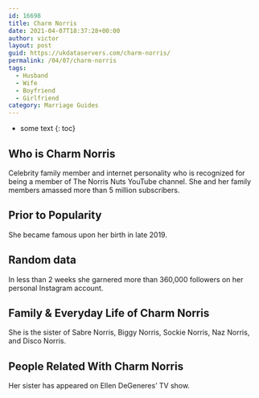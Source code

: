 ```yaml
---
id: 16698
title: Charm Norris
date: 2021-04-07T18:37:28+00:00
author: victor
layout: post
guid: https://ukdataservers.com/charm-norris/
permalink: /04/07/charm-norris
tags:
  - Husband
  - Wife
  - Boyfriend
  - Girlfriend
category: Marriage Guides
---
```


* some text
{: toc}


## Who is Charm Norris



Celebrity family member and internet personality who is recognized for being a member of The Norris Nuts YouTube channel. She and her family members amassed more than 5 million subscribers.

                
                
                
## Prior to Popularity



She became famous upon her birth in late 2019.

                
                
                
## Random data



In less than 2 weeks she garnered more than 360,000 followers on her personal Instagram account. 

                
                
                
## Family & Everyday Life of Charm Norris



She is the sister of Sabre Norris, Biggy Norris, Sockie Norris, Naz Norris, and Disco Norris. 

                
                
                
## People Related With Charm Norris



Her sister has appeared on Ellen DeGeneres&#8217; TV show. 

                
              
            
          
          
          